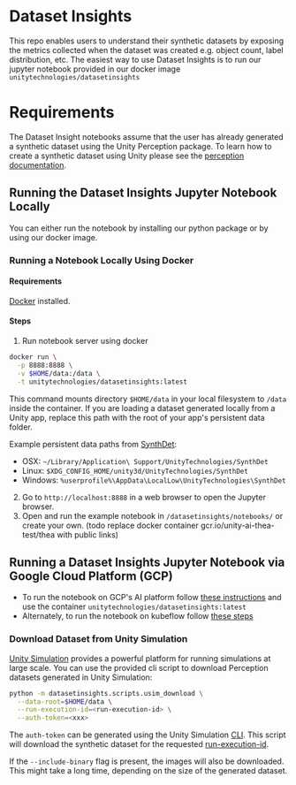 Dataset Insights
================
This repo enables users to understand their synthetic datasets by exposing the metrics collected when the dataset
was created e.g. object count, label distribution, etc. The easiest way to use Dataset Insights is
to run our jupyter notebook provided in our docker image `unitytechnologies/datasetinsights`

Requirements
============

The Dataset Insight notebooks assume that the user has already generated a synthetic dataset using the Unity Perception package.
To learn how to create a synthetic dataset using Unity please see the
[perception documentation](https://github.com/Unity-Technologies/com.unity.perception).


## Running the Dataset Insights Jupyter Notebook Locally
You can either run the notebook by installing our python package or by using our docker image.

### Running a Notebook Locally Using Docker

#### Requirements
[Docker](https://docs.docker.com/get-docker/) installed.

#### Steps
1. Run notebook server using docker

```bash
docker run \
  -p 8888:8888 \
  -v $HOME/data:/data \
  -t unitytechnologies/datasetinsights:latest
```
This command mounts directory `$HOME/data` in your local filesystem to `/data` inside the container.
If you are loading a dataset generated locally from a Unity app, replace this path with the root of your app's persistent data folder.

Example persistent data paths from [SynthDet](https://github.com/Unity-Technologies/synthdet):
* OSX: `~/Library/Application\ Support/UnityTechnologies/SynthDet`
* Linux: `$XDG_CONFIG_HOME/unity3d/UnityTechnologies/SynthDet`
* Windows: `%userprofile%\AppData\LocalLow\UnityTechnologies\SynthDet`


2. Go to `http://localhost:8888` in a web browser to open the Jupyter browser.
3. Open and run the example notebook in `/datasetinsights/notebooks/` or create your own.
   (todo replace docker container gcr.io/unity-ai-thea-test/thea with public links)

## Running a Dataset Insights Jupyter Notebook via Google Cloud Platform (GCP)
- To run the notebook on GCP's AI platform follow
[these instructions](https://cloud.google.com/ai-platform/notebooks/docs/custom-container) and use the container `unitytechnologies/datasetinsights:latest`
- Alternately, to run the notebook on kubeflow follow [these steps](https://www.kubeflow.org/docs/notebooks/setup/)

### Download Dataset from Unity Simulation

[Unity Simulation](https://unity.com/products/simulation) provides a powerful platform for running simulations at large scale. You can use the provided cli script to download Perception datasets generated in Unity Simulation:

```bash
python -m datasetinsights.scripts.usim_download \
  --data-root=$HOME/data \
  --run-execution-id=<run-execution-id> \
  --auth-token=<xxx>
```

The `auth-token` can be generated using the Unity Simulation [CLI](https://github.com/Unity-Technologies/Unity-Simulation-Docs/blob/master/doc/cli.md#usim-inspect-auth). This script will download the synthetic dataset for the requested [run-execution-id](https://github.com/Unity-Technologies/Unity-Simulation-Docs/blob/master/doc/cli.md#argument-descriptions).

If the `--include-binary` flag is present, the images will also be downloaded. This might take a long time, depending on the size of the generated dataset.
